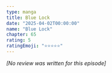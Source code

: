 ```yaml
---
type: manga
title: Blue Lock
date: "2025-04-02T00:00:00"
name: "Blue Lock"
chapter: 65
rating: 5
ratingEmoji: "⭐️⭐️⭐️⭐️⭐️"
---
```


_[No review was written for this episode]_